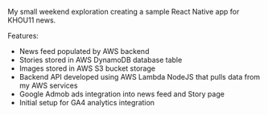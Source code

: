 My small weekend exploration creating a sample React Native app for KHOU11 news. 

Features:

- News feed populated by AWS backend
- Stories stored in AWS DynamoDB database table
- Images stored in AWS S3 bucket storage
- Backend API developed using AWS Lambda NodeJS that pulls data from my AWS services
- Google Admob ads integration into news feed and Story page
- Initial setup for GA4 analytics integration
